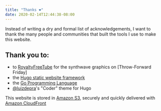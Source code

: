 ```yaml
---
title: "Thanks ❤️"
date: 2020-02-14T12:44:38-08:00
---
```


Instead of writing a dry and formal list of acknowledgements, I want to thank the many people and communities that built the tools I use to make this website.

## Thank you to:
 - to [RoyaltyFreeTube](https://www.youtube.com/channel/UCDyoFl3axaufRwkpBA38-1w) for the synthwave graphics on [Throw-Forward Friday]
 - the [Hugo static website framework](https://gohugo.io/) 
 - the [Go Programming Language](https://golang.org/)
 - [@luizdepra](https://github.com/luizdepra)'s "Coder" theme for Hugo


This website is stored in [Amazon S3](https://aws.amazon.com/s3/), securely and quickly delivered with [Amazon CloudFront](https://aws.amazon.com/cloudfront/)

